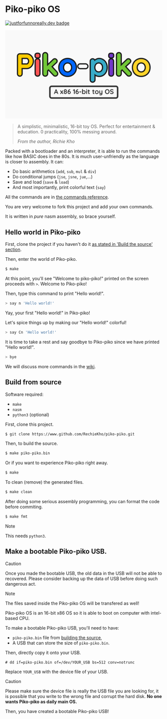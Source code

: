 # Piko-piko OS

[![justforfunnoreally.dev badge](https://img.shields.io/badge/justforfunnoreally-dev-9ff)](https://justforfunnoreally.dev)

![Piko-piko logo](graphics/logo/piko-piko.png)

> A simplistic, minimalistic, 16-bit toy OS.
> Perfect for entertainment & education.
> 0 practicality, 100% messing around.
>
> _From the author, Richie Kho_

Packed with a bootloader and an interpreter, it is able to run the commands like how
BASIC does in the 80s. It is much user-unfriendly as the language is closer to
assembly. It can:

- Do basic arithmetics (`add`, `sub`, `mul` & `div`)
- Do conditional jumps (`jse`, `jsne`, `jue`,...)
- Save and load (`save` & `load`)
- And most importantly, print colorful text (`say`)

All the commands are in [the commands reference](https://github.com/RechieKho/piko-piko/wiki/commands-reference).

You are very welcome to fork this project and add your own commands.

It is written in _pure_ nasm assembly, so brace yourself.

## Hello world in Piko-piko

First, clone the project if you haven't do it [as stated in 'Build the source' section](#build-from-source).

Then, enter the world of Piko-piko.

```sh
$ make
```

At this point, you'll see "Welcome to piko-piko!" printed on the screen proceeds with `>`. Welcome to Piko-piko!

Then, type this command to print "Hello world!".

```sh
> say n 'Hello world!'
```

Yay, your first "Hello world!" in Piko-piko!

Let's spice things up by making our "Hello world!" colorful!

```sh
> say Cn 'Hello world!'
```

It is time to take a rest and say goodbye to Piko-piko since we have printed "Hello world!".

```sh
> bye
```

We will discuss more commands in the [wiki](https://github.com/RechieKho/piko-piko/wiki).

## Build from source

Software required:

- `make`
- `nasm`
- `python3` (optional)

First, clone this project.

```sh
$ git clone https://www.github.com/RechieKho/piko-piko.git
```

Then, to build the source.

```sh
$ make piko-piko.bin
```

Or if you want to experience Piko-piko right away.

```sh
$ make
```

To clean (remove) the generated files.

```sh
$ make clean
```

After doing some serious assembly programming, you can format the code before commiting.

```sh
$ make fmt
```

> [!NOTE]
> This needs `python3`.

## Make a bootable Piko-piko USB.

> [!CAUTION]
> Once you made the bootable USB, the old data in the USB will not be able to recovered. Please consider backing up the data of USB before doing such dangerous act.

> [!NOTE]
> The files saved inside the Piko-piko OS will be transfered as well!

Piko-piko OS is an 16-bit x86 OS so it is able to boot on computer with intel-based CPU.

To make a bootable Piko-piko USB, you'll need to have:

- `piko-piko.bin` file from [building the source](#build-from-source),
- A USB that can store the size of `piko-piko.bin`.

Then, directly copy it onto your USB.

```
# dd if=piko-piko.bin of=/dev/YOUR_USB bs=512 conv=notrunc
```

Replace `YOUR_USB` with the device file of your USB.

> [!CAUTION]
> Please make sure the device file is really the USB file you are looking for, it is possible that you write to the wrong file and corrupt the hard disk. **No one wants Piko-piko as daily main OS.**

Then, you have created a bootable Piko-piko USB!
